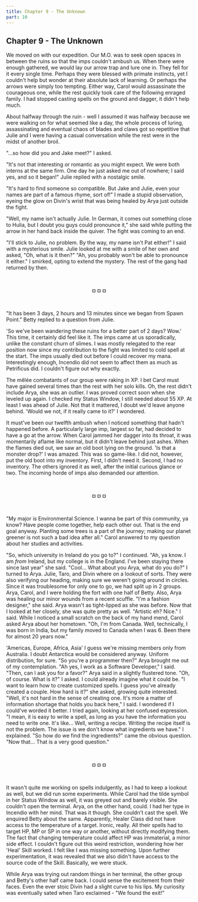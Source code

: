 ```yaml
---
title: Chapter 9 - The Unknown
part: 10
---
```


## Chapter 9 - The Unknown

We moved on with our expedition. Our M.O. was to seek open spaces in between the ruins so that the imps couldn't ambush us. When there were enough gathered, we would lay our arrow trap and lure one in. They fell for it every single time. Perhaps they were blessed with primate instincts, yet I couldn't help but wonder at their absolute lack of learning. Or perhaps the arrows were simply too tempting. Either way, Carol would assassinate the courageous one, while the rest quickly took care of the following enraged family. I had stopped casting spells on the ground and dagger, it didn't help much.

About halfway through the ruin - well I assumed it was halfway because we were walking on for what seemed like a day, the whole process of luring, assassinating and eventual chaos of blades and claws got so repetitive that Julie and I were having a casual conversation while the rest were in the midst of another broil.

"...so how did you and Jake meet?" I asked.

"It's not that interesting or romantic as you might expect. We were both interns at the same firm. One day he just asked me out of nowhere; I said yes, and so it began!" Julie replied with a nostalgic smile.

"It's hard to find someone so compatible. But Jake and Julie, even your names are part of a famous rhyme, sort of!" I made a stupid observation, eyeing the glow on Divin's wrist that was being healed by Arya just outside the fight.

"Well, my name isn't actually Julie. In German, it comes out something close to Hulia, but I doubt you guys could pronounce it," she said while putting the arrow in her hand back inside the quiver. The fight was coming to an end.

"I'll stick to Julie, no problem. By the way, my name isn't Pat either!" I said with a mysterious smile. Julie looked at me with a smile of her own and asked, "Oh, what is it then?" "Ah, you probably won't be able to pronounce it either." I smirked, opting to extend the mystery. The rest of the gang had returned by then.


<br />
 <p style="text-align:center"><strong>¤ ¤ ¤</strong></p> 
<br />


"It has been 3 days, 2 hours and 13 minutes since we began from Spawn Point." Betty replied to a question from Julie.

'So we've been wandering these ruins for a better part of 2 days? Wow.' This time, it certainly did feel like it. The imps came at us sporadically, unlike the constant churn of slimes. I was mostly relegated to the rear position now since my contribution to the fight was limited to cold spell at the start. The imps usually died out before I could recover my mana. Interestingly enough, Incendio did not seem to affect them as much as Petrificus did. I couldn't figure out why exactly.

The mêlée combatants of our group were raking in XP. I bet Carol must have gained several times than the rest with her solo kills. Oh, the rest didn't include Arya, she was an outlier. I was proved correct soon when she leveled up again. I checked my Status Window, I still needed about 55 XP. At least I was ahead of Julie. Not that it mattered, I doubt we'd leave anyone behind. 'Would we not, if it really came to it?' I wondered.

It must've been our twelfth ambush when I noticed something that hadn't happened before. A particularly large imp, largest so far, had decided to have a go at the arrow. When Carol jammed her dagger into its throat, it was momentarily aflame like normal, but it didn't leave behind just ashes. When the flames died out, we saw an old boot lying on the ground. 'Is that a monster drop?' I was amazed. This was so game-like. I did not, however, put the old boot into my inventory. First, I didn't need it. Second, I had no inventory. The others ignored it as well, after the initial curious glance or two. The incoming horde of imps also demanded our attention.


<br />
 <p style="text-align:center"><strong>¤ ¤ ¤</strong></p> 
<br />


"My major is Environmental Science. I wanna be part of this community, ya know? Have people come together, help each other out. That is the end goal anyway. Planting some trees is a part of the journey; making our planet greener is not such a bad idea after all." Carol answered to my question about her studies and activities.

"So, which university in Ireland do you go to?" I continued. "Ah, ya know. I am *from* Ireland, but my college is in the England. I've been staying there since last year" she said. "Cool... What about you Arya, what do you do?" I turned to Arya. Julie, Taro, and Divin where on a lookout of sorts. They were also verifying our heading, making sure we weren't going around in circles. Since it was troublesome for only one to go, we had split up in 2 groups. Arya, Carol, and I were holding the fort with one half of Betty. Also, Arya was healing our minor wounds from a recent scuffle. "I'm a fashion designer," she said. Arya wasn't as tight-lipped as she was before. Now that I looked at her closely, she was quite pretty as well. "Artistic eh? Nice." I said. While I noticed a small scratch on the back of my hand mend, Carol asked Arya about her hometown. "Oh, I'm from Canada. Well, technically, I was born in India, but my family moved to Canada when I was 6. Been there for almost 20 years now."

'Americas, Europe, Africa, Asia' I guess we're missing members only from Australia. I doubt Antarctica would be considered anyway. Uniform distribution, for sure. "So you're a programmer then?" Arya brought me out of my contemplation. "Ah yes, I work as a Software Developer," I said. "Then, can I ask you for a favor?" Arya said in a slightly flustered tone. "Oh, of course. What is it?" I asked. I could already imagine what it could be. "I want to learn how to create customized spells. I guess you've already created a couple. How hard is it?" she asked, growing quite interested. "Well, it's not hard in the sense of creating one. It's more a matter of information shortage that holds you back here," I said. I wondered if I could've worded it better. I tried again, looking at her confused expression. "I mean, it is easy to write a spell, as long as you have the information you need to write one. It's like... Well, writing a recipe. Writing the recipe itself is not the problem. The issue is we don't know what ingredients we have." I explained. "So how do we find the ingredients?" came the obvious question. "Now that... That is a very good question."


<br />
 <p style="text-align:center"><strong>¤ ¤ ¤</strong></p> 
<br />


It wasn't quite me working on spells indulgently, as I had to keep a lookout as well, but we did run some experiments. While Carol had the tilde symbol in her Status Window as well, it was greyed out and barely visible. She couldn't open the terminal. Arya, on the other hand, could. I had her type in Incendio with her mind. That was it though. She couldn't cast the spell. We enquired Betty about the same. Apparently, Healer Class did not have access to the temperature of a target. Ironic, really. All their spells had to target HP, MP or SP in one way or another, without directly modifying them. The fact that changing temperature could affect HP was immaterial, a minor side effect. I couldn't figure out this weird restriction, wondering how her 'Heal' Skill worked. I felt like I was missing something. Upon further experimentation, it was revealed that we also didn't have access to the source code of the Skill. Basically, we were stuck.

While Arya was trying out random things in her terminal, the other group and Betty's other half came back. I could sense the excitement from their faces. Even the ever stoic Divin had a slight curve to his lips. My curiosity was eventually sated when Taro exclaimed - "We found the exit!"

